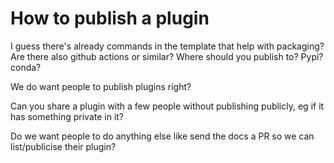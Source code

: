 # How to publish a plugin

I guess there's already commands in the template that help with packaging? Are there also github actions or similar?
Where should you publish to? Pypi? conda?

We do want people to publish plugins right?

Can you share a plugin with a few people without publishing publicly, eg if it has something private in it?

Do we want people to do anything else like send the docs a PR so we can list/publicise their plugin?
